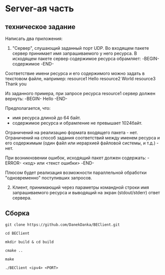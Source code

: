 # Server-ая часть

## техническое задание
Написать два приложения:
1. "Сервер", слушающий заданный порт UDP.
Во входящем пакете сервер принимает имя запрашиваемого у него ресурса.
В исходящем пакете сервер содержимое ресурса обрамляет:
-BEGIN-
содержимое
-END-
 
Соответствие имени ресурса и его содержимого можно задать в текстовом файле, например:
resource1 Hello
resource2 World
resource3 Thank you
 
Из заданного примера, при запросе ресурса resource1 сервер должен вернуть:
-BEGIN-
Hello
-END-
 
Предполагается, что:
- имя ресурса длиной до 64 байт.
- содержимое ресурса и обрамление не превышает 1024байт.
 
Ограничений на реализацию формата входящего пакета - нет.
Ограничений на способ задания соответствий между именем ресурса и его содержимым (один файл или иерархией файловой системы, и т.д.) - нет.
 
При возникновении ошибок, исходящий пакет должен содержать:
-ERROR-
<код> или <текст ошибки>
-END-
 
Плюсом будет реализация возможности параллельной обработки "одновременно" поступивших запросов.
 
2. Клиент, принимающий через параметры командной строки имя запрашиваемого ресурса и выводящий на экран (stdout/stderr) ответ сервера.

## Сборка

```
git clone https://github.com/DanekDanka/BEClient.git
```

```
cd BEClient
```

```
mkdir build & cd build
```

```
cmake ..
```

```
make
```

```
./BEClient <ipv4> <PORT>
```
